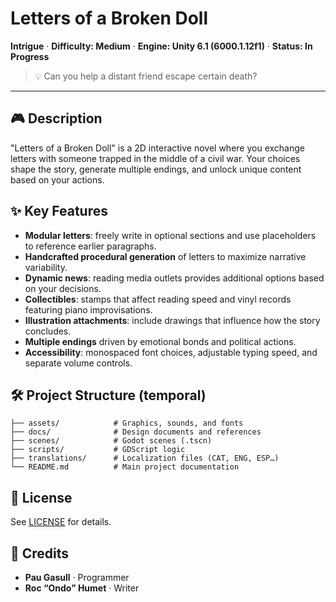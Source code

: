 # Letters of a Broken Doll

**Intrigue** · **Difficulty: Medium** · **Engine: Unity 6.1 (6000.1.12f1)** · **Status: In Progress**

> 💡 Can you help a distant friend escape certain death?

---

## 🎮 Description

"Letters of a Broken Doll" is a 2D interactive novel where you exchange letters with someone trapped in the middle of a civil war. Your choices shape the story, generate multiple endings, and unlock unique content based on your actions.

## ✨ Key Features

* **Modular letters**: freely write in optional sections and use placeholders to reference earlier paragraphs.
* **Handcrafted procedural generation** of letters to maximize narrative variability.
* **Dynamic news**: reading media outlets provides additional options based on your decisions.
* **Collectibles**: stamps that affect reading speed and vinyl records featuring piano improvisations.
* **Illustration attachments**: include drawings that influence how the story concludes.
* **Multiple endings** driven by emotional bonds and political actions.
* **Accessibility**: monospaced font choices, adjustable typing speed, and separate volume controls.

## 🛠 Project Structure (temporal)

```
├── assets/            # Graphics, sounds, and fonts
├── docs/              # Design documents and references
├── scenes/            # Godot scenes (.tscn)
├── scripts/           # GDScript logic
├── translations/      # Localization files (CAT, ENG, ESP…)
└── README.md          # Main project documentation
```

## 📜 License

See [LICENSE](LICENSE) for details.

## 🤝 Credits

* **Pau Gasull** · Programmer
* **Roc “Ondo” Humet** · Writer
